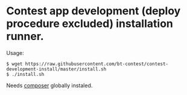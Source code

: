 # Contest app development (deploy procedure excluded) installation runner.

Usage:
```
$ wget https://raw.githubusercontent.com/bt-contest/contest-development-install/master/install.sh
$ ./install.sh
```

Needs [composer](https://getcomposer.org/doc/00-intro.md#globally) globally instaled.
